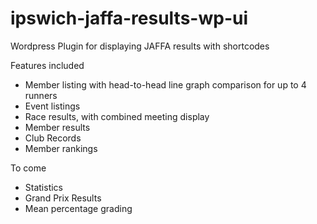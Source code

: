 # ipswich-jaffa-results-wp-ui
Wordpress Plugin for displaying JAFFA results with shortcodes

Features included
  * Member listing with head-to-head line graph comparison for up to 4 runners
  * Event listings
  * Race results, with combined meeting display
  * Member results
  * Club Records
  * Member rankings
  
To come
  * Statistics
  * Grand Prix Results
  * Mean percentage grading
